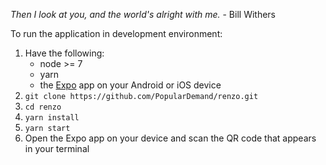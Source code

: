 *Then I look at you, and the world's alright with me.* - Bill Withers

To run the application in development environment:

1. Have the following:
    - node >= 7
    - yarn
    - the [Expo](https://expo.io/) app on your Android or iOS device
1. `git clone https://github.com/PopularDemand/renzo.git`
1. `cd renzo`
1. `yarn install`
1. `yarn start`
1. Open the Expo app on your device and scan the QR code that appears in your terminal